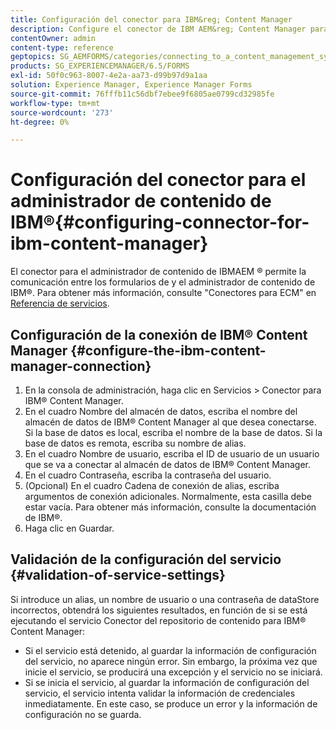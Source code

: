 ```yaml
---
title: Configuración del conector para IBM&reg; Content Manager
description: Configure el conector de IBM AEM&reg; Content Manager para permitir la comunicación entre los formularios de la y IBM&reg; Content Manager.
contentOwner: admin
content-type: reference
geptopics: SG_AEMFORMS/categories/connecting_to_a_content_management_system
products: SG_EXPERIENCEMANAGER/6.5/FORMS
exl-id: 50f0c963-8007-4e2a-aa73-d99b97d9a1aa
solution: Experience Manager, Experience Manager Forms
source-git-commit: 76fffb11c56dbf7ebee9f6805ae0799cd32985fe
workflow-type: tm+mt
source-wordcount: '273'
ht-degree: 0%

---
```


# Configuración del conector para el administrador de contenido de IBM®{#configuring-connector-for-ibm-content-manager}

El conector para el administrador de contenido de IBMAEM ® permite la comunicación entre los formularios de y el administrador de contenido de IBM®. Para obtener más información, consulte &quot;Conectores para ECM&quot; en [Referencia de servicios](https://www.adobe.com/go/learn_aemforms_services_63).

## Configuración de la conexión de IBM® Content Manager {#configure-the-ibm-content-manager-connection}

1. En la consola de administración, haga clic en Servicios > Conector para IBM® Content Manager.
1. En el cuadro Nombre del almacén de datos, escriba el nombre del almacén de datos de IBM® Content Manager al que desea conectarse. Si la base de datos es local, escriba el nombre de la base de datos. Si la base de datos es remota, escriba su nombre de alias.
1. En el cuadro Nombre de usuario, escriba el ID de usuario de un usuario que se va a conectar al almacén de datos de IBM® Content Manager.
1. En el cuadro Contraseña, escriba la contraseña del usuario.
1. (Opcional) En el cuadro Cadena de conexión de alias, escriba argumentos de conexión adicionales. Normalmente, esta casilla debe estar vacía. Para obtener más información, consulte la documentación de IBM®.
1. Haga clic en Guardar.

## Validación de la configuración del servicio {#validation-of-service-settings}

Si introduce un alias, un nombre de usuario o una contraseña de dataStore incorrectos, obtendrá los siguientes resultados, en función de si se está ejecutando el servicio Conector del repositorio de contenido para IBM® Content Manager:

* Si el servicio está detenido, al guardar la información de configuración del servicio, no aparece ningún error. Sin embargo, la próxima vez que inicie el servicio, se producirá una excepción y el servicio no se iniciará.
* Si se inicia el servicio, al guardar la información de configuración del servicio, el servicio intenta validar la información de credenciales inmediatamente. En este caso, se produce un error y la información de configuración no se guarda.
